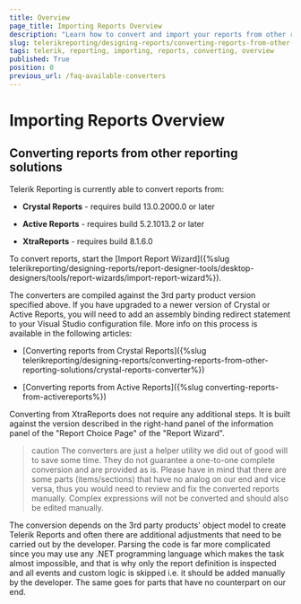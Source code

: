 ```yaml
---
title: Overview 
page_title: Importing Reports Overview
description: "Learn how to convert and import your reports from other reporting solutions to Telerik Reporting."
slug: telerikreporting/designing-reports/converting-reports-from-other-reporting-solutions/overview
tags: telerik, reporting, importing, reports, converting, overview
published: True
position: 0
previous_url: /faq-available-converters
---
```


# Importing Reports Overview


## Converting reports from other reporting solutions

Telerik Reporting is currently able to convert reports from:

* __Crystal Reports__  - requires build 13.0.2000.0 or later             

* __Active Reports__  - requires build 5.2.1013.2 or later             

* __XtraReports__  - requires build 8.1.6.0             

To convert reports, start the [Import Report Wizard]({%slug telerikreporting/designing-reports/report-designer-tools/desktop-designers/tools/report-wizards/import-report-wizard%}).         

The converters are compiled against the 3rd party product version specified above. If you have upgraded to a newer version of Crystal or Active Reports, you will need to add an assembly binding redirect statement to your Visual Studio configuration file. More info on this process is available in the following articles:

* [Converting reports from Crystal Reports]({%slug telerikreporting/designing-reports/converting-reports-from-other-reporting-solutions/crystal-reports-converter%})

* [Converting reports from Active Reports]({%slug converting-reports-from-activereports%})  

Converting from XtraReports does not require any additional steps. It is built against the version described in the right-hand panel of the information panel of the "Report Choice Page" of the "Report Wizard".

>caution The converters are just a helper utility we did out of good will to save some time. They do not guarantee a one-to-one complete conversion and are provided as is. Please have in mind that there are some parts (items/sections) that have no analog on our end and vice versa, thus you would need to review and fix the converted reports manually. Complex expressions will not be converted and should also be edited manually.


The conversion depends on the 3rd party products' object model to create Telerik Reports and often there are additional adjustments that need to be carried out by the developer. Parsing the code is far more complicated since you may use any .NET programming language which makes the task almost impossible, and that is why only the report definition is inspected and all events and custom logic is skipped i.e. it should be added manually by the developer. The same goes for parts that have no counterpart on our end.
